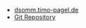 * [dsomm.timo-pagel.de](https://dsomm.timo-pagel.de)
* [Git Repository](https://github.com/wurstbrot/DevSecOps-MaturityModel)

<!--### Project Information
* Project Level
* Project Type
* Version, etc

### Downloads or Social Links
* [Download](#)
* [Social Link](#)

### Code Repository
* [repo](#)-->